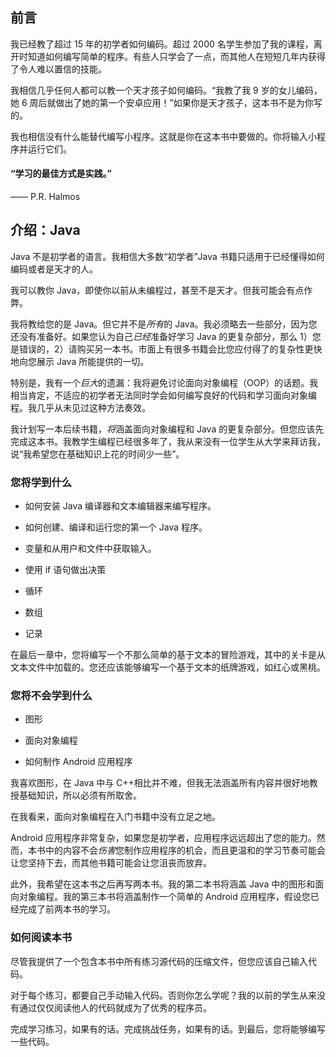 

## 前言

我已经教了超过 15 年的初学者如何编码。超过 2000 名学生参加了我的课程，离开时知道如何编写简单的程序。有些人只学会了一点，而其他人在短短几年内获得了令人难以置信的技能。

我相信几乎任何人都可以教一个天才孩子如何编码。“我教了我 9 岁的女儿编码，她 6 周后就做出了她的第一个安卓应用！”如果你是天才孩子，这本书不是为你写的。

我也相信没有什么能替代编写小程序。这就是你在这本书中要做的。你将输入小程序并运行它们。

#### “学习的最佳方式是实践。”

—— P.R. Halmos

## 介绍：Java

Java 不是初学者的语言。我相信大多数“初学者”Java 书籍只适用于已经懂得如何编码或者是天才的人。

我可以教你 Java，即使你以前从未编程过，甚至不是天才。但我可能会有点作弊。

我将教给您的是 Java。但它并不是*所有*的 Java。我必须略去一些部分，因为您还没有准备好。如果您认为自己*已经*准备好学习 Java 的更复杂部分，那么 1）您是错误的，2）请购买另一本书。市面上有很多书籍会比您应付得了的复杂性更快地向您展示 Java 所能提供的一切。

特别是，我有一个*巨大*的遗漏：我将避免讨论面向对象编程（OOP）的话题。我相当肯定，不适应的初学者无法同时学会如何编写良好的代码和学习面向对象编程。我几乎从未见过这种方法奏效。

我计划写一本后续书籍，*将*涵盖面向对象编程和 Java 的更复杂部分。但您应该先完成这本书。我教学生编程已经很多年了，我从来没有一位学生从大学来拜访我，说“我希望您在基础知识上花的时间少一些”。

### 您将学到什么

+   如何安装 Java 编译器和文本编辑器来编写程序。

+   如何创建、编译和运行您的第一个 Java 程序。

+   变量和从用户和文件中获取输入。

+   使用 if 语句做出决策

+   循环

+   数组

+   记录

在最后一章中，您将编写一个不那么简单的基于文本的冒险游戏，其中的关卡是从文本文件中加载的。您还应该能够编写一个基于文本的纸牌游戏，如红心或黑桃。

### 您将不会学到什么

+   图形

+   面向对象编程

+   如何制作 Android 应用程序

我喜欢图形，在 Java 中与 C++相比并不难，但我无法涵盖所有内容并很好地教授基础知识，所以必须有所取舍。

在我看来，面向对象编程在入门书籍中没有立足之地。

Android 应用程序非常复杂，如果您是初学者，应用程序远远超出了您的能力。然而，本书中的内容不会*伤害*您制作应用程序的机会，而且更温和的学习节奏可能会让您坚持下去，而其他书籍可能会让您沮丧而放弃。

此外，我希望在这本书之后再写两本书。我的第二本书将涵盖 Java 中的图形和面向对象编程。我的第三本书将涵盖制作一个简单的 Android 应用程序，假设您已经完成了前两本书的学习。

### 如何阅读本书

尽管我提供了一个包含本书中所有练习源代码的压缩文件，但您应该自己输入代码。

对于每个练习，都要自己手动输入代码。否则你怎么学呢？我的以前的学生从来没有通过仅仅阅读他人的代码就成为了优秀的程序员。

完成学习练习，如果有的话。完成挑战任务，如果有的话。到最后，您将能够编写一些代码。



